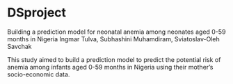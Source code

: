 # DSproject
Building a prediction model for neonatal  anemia among neonates aged 0-59 months in Nigeria
          Ingmar Tulva, Subhashini Muhamdiram, Sviatoslav-Oleh Savchak

This study aimed to build a prediction model to predict the potential risk of anemia among infants aged 0-59 months in Nigeria using their mother’s socio-economic data. 

